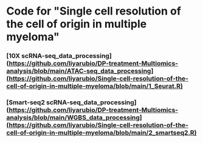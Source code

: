 # Code for "Single cell resolution of the cell of origin in multiple myeloma"

### [10X scRNA-seq_data_processing](https://github.com/liyarubio/DP-treatment-Multiomics-analysis/blob/main/ATAC-seq_data_processing](https://github.com/liyarubio/Single-cell-resolution-of-the-cell-of-origin-in-multiple-myeloma/blob/main/1_Seurat.R)
### [Smart-seq2 scRNA-seq_data_processing](https://github.com/liyarubio/DP-treatment-Multiomics-analysis/blob/main/WGBS_data_processing](https://github.com/liyarubio/Single-cell-resolution-of-the-cell-of-origin-in-multiple-myeloma/blob/main/2_smartseq2.R)
